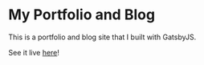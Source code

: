 # My Portfolio and Blog

This is a portfolio and blog site that I built with GatsbyJS.

See it live [here](http://georgegeeslin.com)!

